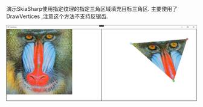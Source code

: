 演示SkiaSharp使用指定纹理的指定三角区域填充目标三角区.
主要使用了 DrawVertices ,注意这个方法不支持反锯齿.

![Alt text](Snipaste_2023-08-16_16-35-56-1.png)